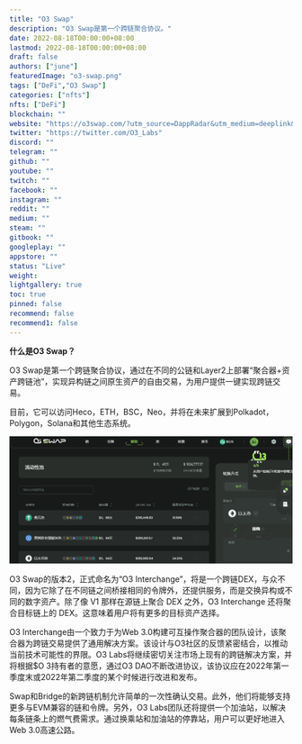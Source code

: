 ```yaml
---
title: "O3 Swap"
description: "O3 Swap是第一个跨链聚合协议。"
date: 2022-08-18T00:00:00+08:00
lastmod: 2022-08-18T00:00:00+08:00
draft: false
authors: ["june"]
featuredImage: "o3-swap.png"
tags: ["DeFi","O3 Swap"]
categories: ["nfts"]
nfts: ["DeFi"]
blockchain: ""
website: "https://o3swap.com/?utm_source=DappRadar&utm_medium=deeplink&utm_campaign=visit-website"
twitter: "https://twitter.com/O3_Labs"
discord: ""
telegram: ""
github: ""
youtube: ""
twitch: ""
facebook: ""
instagram: ""
reddit: ""
medium: ""
steam: ""
gitbook: ""
googleplay: ""
appstore: ""
status: "Live"
weight: 
lightgallery: true
toc: true
pinned: false
recommend: false
recommend1: false
---
```


**什么是O3 Swap？**

O3 Swap是第一个跨链聚合协议，通过在不同的公链和Layer2上部署“聚合器+资产跨链池”，实现异构链之间原生资产的自由交易，为用户提供一键实现跨链交易。

目前，它可以访问Heco，ETH，BSC，Neo，并将在未来扩展到Polkadot，Polygon，Solana和其他生态系统。

![跨链聚合协议](05.png)



O3 Swap的版本2，正式命名为“O3 Interchange”，将是一个跨链DEX，与众不同，因为它除了在不同链之间桥接相同的令牌外，还提供服务，而是交换异构或不同的数字资产。除了像 V1 那样在源链上聚合 DEX 之外，O3 Interchange 还将聚合目标链上的 DEX。这意味着用户将有更多的目标资产选择。

O3 Interchange由一个致力于为Web 3.0构建可互操作聚合器的团队设计，该聚合器为跨链交易提供了通用解决方案。该设计与O3社区的反馈紧密结合，以推动当前技术可能性的界限。O3 Labs将继续密切关注市场上现有的跨链解决方案，并将根据$O 3持有者的意愿，通过O3 DAO不断改进协议，该协议应在2022年第一季度末或2022年第二季度的某个时候进行改进和发布。

Swap和Bridge的新跨链机制允许简单的一次性确认交易。此外，他们将能够支持更多与EVM兼容的链和令牌。另外，O3 Labs团队还将提供一个加油站，以解决每条链条上的燃气费需求。通过换乘站和加油站的停靠站，用户可以更好地进入Web 3.0高速公路。